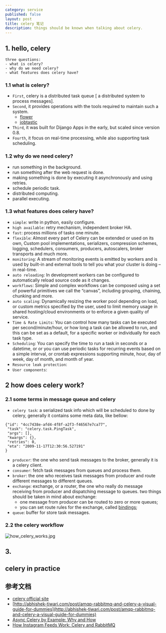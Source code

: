 ```yaml
---
category: service
published: false
layout: post
title: celery 笔记
description: things should be known when talking about celery.
---
```



##
## 1. hello, celery

```
three questions:
- what is celery?
- why do we need celery?
- what features does celery have?
```

### 1.1 what is celery?

- `First`, celery is a distributed task queue [ a distributed system to process messages].    
- `Second`, it provides operations with the tools required to maintain such a system.
    - [flower](https://github.com/mher/flower)
    - [jobtastic](http://policystat.github.io/jobtastic/)    
- `Third`, it was built for Dijango Apps in the early, but scaled since version 0.8.    
- `Fourth`, it focus on real-time processing, while also supporting task scheduling.    

### 1.2 why do we need celery?

- run something in the background.
- run something after the web request is done.
- making something is done by executing it asynchronously and using retries.
- schedule periodic task.
- distributed computing.
- parallel executing.


### 1.3 what features does celery have?

- `simple`:
write in python, easily configure.
- `high available`: retry mechanism, independent broker HA.     
- `fast`: process millions of tasks one minute.    
- `flexible`: Almost every part of Celery can be extended or used on its own, Custom pool implementations, serializers, compression schemes, logging, schedulers, consumers, producers, autoscalers, broker transports and much more.
- `monitoring`: A stream of monitoring events is emitted by workers and is used by built-in and external tools to tell you what your cluster is doing – in real-time.     
- `auto reloading`: In development workers can be configured to automatically reload source code as it changes.   
- `workflows`:  Simple and complex workflows can be composed using a set of powerful primitives we call the “canvas”, including grouping, chaining, chunking and more.     
- `auto scaling`: Dynamically resizing the worker pool depending on load, or custom metrics specified by the user, used to limit memory usage in shared hosting/cloud environments or to enforce a given quality of service.   
- `Time & Rate Limits`: You can control how many tasks can be executed per second/minute/hour, or how long a task can be allowed to run, and this can be set as a default, for a specific worker or individually for each task type.    
- `Scheduling`: You can specify the time to run a task in seconds or a datetime, or or you can use periodic tasks for recurring events based on a simple interval, or crontab expressions supporting minute, hour, day of week, day of month, and month of year.
- `Resource leak protection`:
- `User components`:



## 2 how does celery work?

### 2.1 some terms in message queue and celery

- `celery task`: a serialized task info which will be scheduled to done by celery,
generally it contains some meta data, like bellow:

```
{"id": "4cc7438e-afd4-4f8f-a2f3-f46567e7ca77",
 "task": "celery.task.PingTask",
 "args": [],
 "kwargs": {},
 "retries": 0,
 "eta": "2009-11-17T12:30:56.527191"
}
```  

- `producer`: the one who send task messages to the broker,
generally it is a celery client.
- `consumer`: fetch task messages from queues and process them.
- `broker`: the one who receives task messages from producer and route different
messages to different queues.
- `exchange`: exchange, or a router, the one who really do message receiving from producer
and dispatching message to queues. two things should be taken in mind about exchange:
    + one message from producer can be routed to zero or more queues;
    + you can set route rules for the exchange, called [bindings]( );
- `queue`: buffer for store task messages.


### 2.2 the celery workflow

![how_celery_works.jpg](../images/how_celery_works.jpg)




















## 3.



## celery in practice


## 参考文档

- [celery official site](http://www.celeryproject.org/)
- [http://abhishek-tiwari.com/post/amqp-rabbitmq-and-celery-a-visual-guide-for-dummies](http://abhishek-tiwari.com/post/amqp-rabbitmq-and-celery-a-visual-guide-for-dummies)
- [Async Celery by Example: Why and How](https://zapier.com/blog/async-celery-example-why-and-how/)
- [How Instagram Feeds Work: Celery and RabbitMQ](https://blogs.vmware.com/vfabric/2013/04/how-instagram-feeds-work-celery-and-rabbitmq.html)




#
